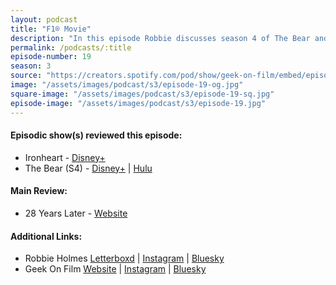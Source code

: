 ```yaml
---
layout: podcast
title: "F1® Movie"
description: "In this episode Robbie discusses season 4 of The Bear and the entire mini-series Ironheart before a main review of F1® The Movie."
permalink: /podcasts/:title
episode-number: 19
season: 3
source: "https://creators.spotify.com/pod/show/geek-on-film/embed/episodes/S3-E19---F1-Movie-e352s08"
image: "/assets/images/podcast/s3/episode-19-og.jpg"
square-image: "/assets/images/podcast/s3/episode-19-sq.jpg"
episode-image: "/assets/images/podcast/s3/episode-19.jpg"
---
```

<section>
  <h4>Episodic show(s) reviewed this episode:</h4>
    <ul>
      <li>Ironheart - <a href="https://www.disneyplus.com/browse/entity-b2b50b9a-a055-4b31-a609-8ec46f3add98" target="_blank" rel="ugc noopener noreferrer">Disney+</a></li>
      <li>The Bear (S4) - <a href="https://www.disneyplus.com/en-br/browse/entity-05eb6a8e-90ed-4947-8c0b-e6536cbddd5f" target="_blank" rel="ugc noopener noreferrer">Disney+</a> | <a href="https://www.hulu.com/series/the-bear-05eb6a8e-90ed-4947-8c0b-e6536cbddd5f" target="_blank" rel="ugc noopener noreferrer">Hulu</a></li>
    </ul>
</section>
<section>
  <h4>Main Review:</h4>
    <ul>
      <li>28 Years Later - <a href="https://28yearslater.movie/" rel="ugc noopener noreferrer" target="_blank">Website</a></li>
    </ul>
</section>
<section>
  <h4>Additional Links:</h4>
  <ul>
    <li>Robbie Holmes <a href="https://letterboxd.com/robbiethegeek/" rel="ugc noopener noreferrer" target="_blank">Letterboxd</a> | <a href="https://www.instagram.com/robbiethegeek/" rel="ugc noopener noreferrer" target="_blank">Instagram</a> | <a href="https://bsky.app/profile/robbiethegeek.bsky.social" rel="ugc noopener noreferrer" target="_blank">Bluesky</a></li>
    <li>Geek On Film <a href="https://geekonfilm.com/" rel="ugc noopener noreferrer" target="_blank">Website</a> | <a href="https://www.instagram.com/geekonfilmcom/" rel="ugc noopener noreferrer" target="_blank">Instagram</a> | <a href="https://bsky.app/profile/geekonfilm.bsky.social" rel="ugc noopener noreferrer" target="_blank">Bluesky</a></li>
  </ul>
</section>
